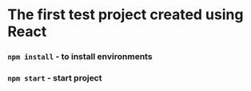 # The first test project created using React
### `npm install` - to install environments 
### `npm start` - start project